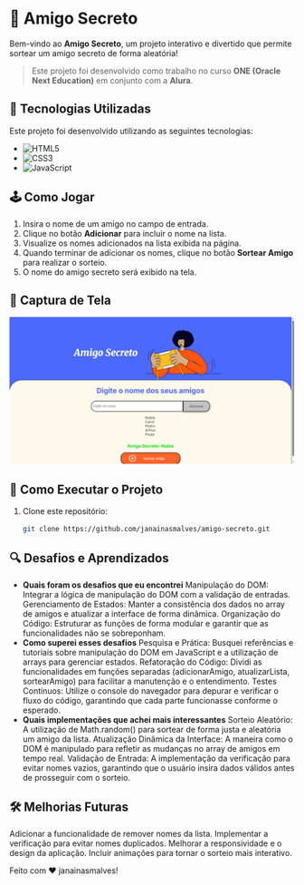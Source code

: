 # 🎁 Amigo Secreto

Bem-vindo ao **Amigo Secreto**, um projeto interativo e divertido que permite sortear um amigo secreto de forma aleatória!

> Este projeto foi desenvolvido como trabalho no curso **ONE (Oracle Next Education)** em conjunto com a **Alura**.

## 🚀 Tecnologias Utilizadas

Este projeto foi desenvolvido utilizando as seguintes tecnologias:

- ![HTML5](https://img.shields.io/badge/-HTML5-E34F26?style=for-the-badge&logo=html5&logoColor=white)
- ![CSS3](https://img.shields.io/badge/-CSS3-1572B6?style=for-the-badge&logo=css3&logoColor=white)
- ![JavaScript](https://img.shields.io/badge/-JavaScript-F7DF1E?style=for-the-badge&logo=javascript&logoColor=black)


## 🕹️ Como Jogar

1. Insira o nome de um amigo no campo de entrada.
2. Clique no botão **Adicionar** para incluir o nome na lista.
3. Visualize os nomes adicionados na lista exibida na página.
4. Quando terminar de adicionar os nomes, clique no botão **Sortear Amigo** para realizar o sorteio.
5. O nome do amigo secreto será exibido na tela.

## 📸 Captura de Tela

![Imagem do projeto](challenge-amigo-secreto_pt-main/assets/tela.png)

## 🔧 Como Executar o Projeto

1. Clone este repositório:
   ```bash
   git clone https://github.com/janainasmalves/amigo-secreto.git
## 🔍 Desafios e Aprendizados
- **Quais foram os desafios que eu encontrei**
Manipulação do DOM: Integrar a lógica de manipulação do DOM com a validação de entradas.
Gerenciamento de Estados: Manter a consistência dos dados no array de amigos e atualizar a interface de forma dinâmica.
Organização do Código: Estruturar as funções de forma modular e garantir que as funcionalidades não se sobreponham.
- **Como superei esses desafios**
Pesquisa e Prática: Busquei referências e tutoriais sobre manipulação do DOM em JavaScript e a utilização de arrays para gerenciar estados.
Refatoração do Código: Dividi as funcionalidades em funções separadas (adicionarAmigo, atualizarLista, sortearAmigo) para facilitar a manutenção e o entendimento.
Testes Contínuos: Utilize o console do navegador para depurar e verificar o fluxo do código, garantindo que cada parte funcionasse conforme o esperado.
- **Quais implementações que achei mais interessantes**
Sorteio Aleatório: A utilização de Math.random() para sortear de forma justa e aleatória um amigo da lista.
Atualização Dinâmica da Interface: A maneira como o DOM é manipulado para refletir as mudanças no array de amigos em tempo real.
Validação de Entrada: A implementação da verificação para evitar nomes vazios, garantindo que o usuário insira dados válidos antes de prosseguir com o sorteio.
## 🛠️ Melhorias Futuras
 Adicionar a funcionalidade de remover nomes da lista.
 Implementar a verificação para evitar nomes duplicados.
 Melhorar a responsividade e o design da aplicação.
 Incluir animações para tornar o sorteio mais interativo.

 Feito com ❤️ janainasmalves!
